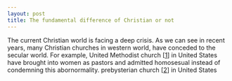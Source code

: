 ```yaml
---
layout: post
title: The fundamental difference of Christian or not
---
```


The current Christian world is facing a deep crisis. As we can see in recent years, many Christian churches in western world, have conceded to the secular world. For example, United Methodist church [[1]] in United States have brought into women as pastors and admitted homosesual instead of condemning this abornormality. prebysterian church [[2]] in United States


[1]: https://www.umc.org/en/content/ask-the-umc-what-is-the-churchs-position-on-homosexuality
[2]: https://www.pcusa.org/resource/church-and-homosexuality
